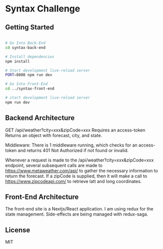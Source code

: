 Syntax Challenge
==================================

Getting Started
---------------

```sh

# Go Into Back-End
cd syntax-back-end

# Install dependencies
npm install

# Start development live-reload server
PORT=8080 npm run dev

# Go Into Front-End
cd ../syntax-front-end

# start development live-reload server
npm run dev

```

Backend Architecture
---------------

GET /api/weather?city=xxx&zipCode=xxx
Requires an access-token
Returns an object with forecast, city, and state.

Middleware:
There is 1 middleware running, which checks for an access-token and returns 401 Not Authorized if not found or invalid.

Whenever a request is made to the /api/weather?city=xxx&zipCode=xxx endpoint, several subsequent calls are made to  <https://www.metaweather.com/api/> to gather the necessary information to return the forecast. If a zipCode is supplied, then it will make a call to <https://www.zipcodeapi.com/> to retrieve latt and long coordinates.

Front-End Architecture
---------------

The front-end site is a Nextjs/React application. I am using redux for the state management. Side-effects are being managed with redux-saga.

License
-------

MIT
